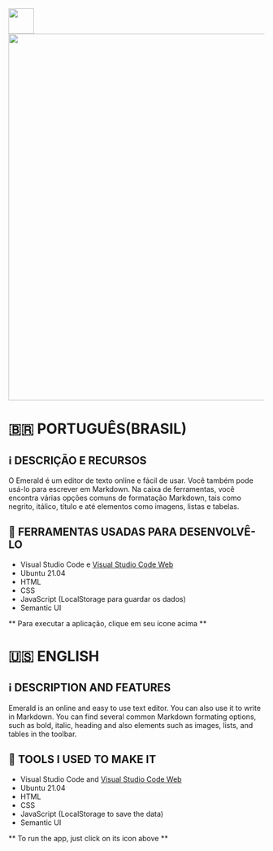 <a href="https://redwars22.github.io/Web2/Emerald/index.html">
<img src='https://redwars22.github.io/Website/img/emerald.png' width='50px' height='50px'/>
</a>

<img src='endereço da imagem' width='720px'/>

# 🇧🇷 PORTUGUÊS(BRASIL)
## ℹ️ DESCRIÇÃO E RECURSOS
O Emerald é um editor de texto online e fácil de usar. Você também pode usá-lo para escrever em Markdown. Na caixa de ferramentas, você encontra várias opções comuns de formatação Markdown, tais como negrito, itálico, título e até elementos como imagens, listas e tabelas.

## 🧰 FERRAMENTAS USADAS PARA DESENVOLVÊ-LO
- Visual Studio Code e [Visual Studio Code Web](https://vscode.dev)
- Ubuntu 21.04
- HTML
- CSS
- JavaScript (LocalStorage para guardar os dados)
- Semantic UI

** Para executar a aplicação, clique em seu ícone acima **

# 🇺🇸 ENGLISH
## ℹ️ DESCRIPTION AND FEATURES
Emerald is an online and easy to use text editor. You can also use it to write in Markdown. You can find several common Markdown formating options, such as bold, italic, heading and also elements such as images, lists, and tables in the toolbar.

## 🧰 TOOLS I USED TO MAKE IT
- Visual Studio Code and [Visual Studio Code Web](https://vscode.dev)
- Ubuntu 21.04
- HTML
- CSS
- JavaScript (LocalStorage to save the data)
- Semantic UI

** To run the app, just click on its icon above **
